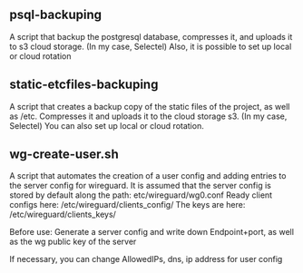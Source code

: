 psql-backuping 
-
A script that backup the postgresql database, compresses it, and uploads it to s3 cloud storage. (In my case, Selectel) Also, it is possible to set up local or cloud rotation

static-etcfiles-backuping 
-
A script that creates a backup copy of the static files of the project, as well as /etc. Compresses it and uploads it to the cloud storage s3. (In my case, Selectel) You can also set up local or cloud rotation.

wg-create-user.sh
- 
A script that automates the creation of a user config and adding entries to the server config for wireguard.
It is assumed that the server config is stored by default along the path: etc/wireguard/wg0.conf
Ready client configs here: /etc/wireguard/clients_config/
The keys are here: /etc/wireguard/clients_keys/

Before use:
Generate a server config and write down Endpoint+port, as well as the wg public key of the server

If necessary, you can change AllowedIPs, dns, ip address for user config


